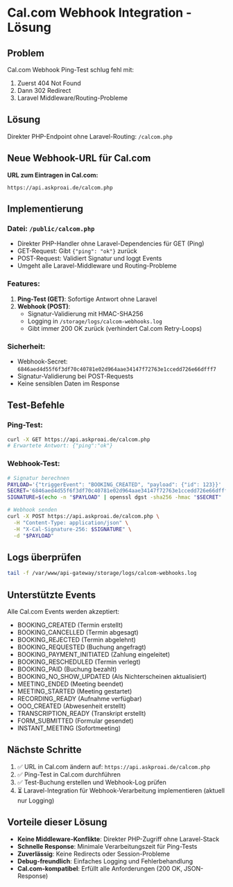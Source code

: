 # Cal.com Webhook Integration - Lösung

## Problem
Cal.com Webhook Ping-Test schlug fehl mit:
1. Zuerst 404 Not Found
2. Dann 302 Redirect
3. Laravel Middleware/Routing-Probleme

## Lösung
Direkter PHP-Endpoint ohne Laravel-Routing: `/calcom.php`

## Neue Webhook-URL für Cal.com

**URL zum Eintragen in Cal.com:**
```
https://api.askproai.de/calcom.php
```

## Implementierung

### Datei: `/public/calcom.php`
- Direkter PHP-Handler ohne Laravel-Dependencies für GET (Ping)
- GET-Request: Gibt `{"ping": "ok"}` zurück
- POST-Request: Validiert Signatur und loggt Events
- Umgeht alle Laravel-Middleware und Routing-Probleme

### Features:
1. **Ping-Test (GET)**: Sofortige Antwort ohne Laravel
2. **Webhook (POST)**:
   - Signatur-Validierung mit HMAC-SHA256
   - Logging in `/storage/logs/calcom-webhooks.log`
   - Gibt immer 200 OK zurück (verhindert Cal.com Retry-Loops)

### Sicherheit:
- Webhook-Secret: `6846aed4d55f6f3df70c40781e02d964aae34147f72763e1ccedd726e66dfff7`
- Signatur-Validierung bei POST-Requests
- Keine sensiblen Daten im Response

## Test-Befehle

### Ping-Test:
```bash
curl -X GET https://api.askproai.de/calcom.php
# Erwartete Antwort: {"ping":"ok"}
```

### Webhook-Test:
```bash
# Signatur berechnen
PAYLOAD='{"triggerEvent": "BOOKING_CREATED", "payload": {"id": 123}}'
SECRET='6846aed4d55f6f3df70c40781e02d964aae34147f72763e1ccedd726e66dfff7'
SIGNATURE=$(echo -n "$PAYLOAD" | openssl dgst -sha256 -hmac "$SECRET" | cut -d' ' -f2)

# Webhook senden
curl -X POST https://api.askproai.de/calcom.php \
  -H "Content-Type: application/json" \
  -H "X-Cal-Signature-256: $SIGNATURE" \
  -d "$PAYLOAD"
```

## Logs überprüfen

```bash
tail -f /var/www/api-gateway/storage/logs/calcom-webhooks.log
```

## Unterstützte Events

Alle Cal.com Events werden akzeptiert:
- BOOKING_CREATED (Termin erstellt)
- BOOKING_CANCELLED (Termin abgesagt)
- BOOKING_REJECTED (Termin abgelehnt)
- BOOKING_REQUESTED (Buchung angefragt)
- BOOKING_PAYMENT_INITIATED (Zahlung eingeleitet)
- BOOKING_RESCHEDULED (Termin verlegt)
- BOOKING_PAID (Buchung bezahlt)
- BOOKING_NO_SHOW_UPDATED (Als Nichterscheinen aktualisiert)
- MEETING_ENDED (Meeting beendet)
- MEETING_STARTED (Meeting gestartet)
- RECORDING_READY (Aufnahme verfügbar)
- OOO_CREATED (Abwesenheit erstellt)
- TRANSCRIPTION_READY (Transkript erstellt)
- FORM_SUBMITTED (Formular gesendet)
- INSTANT_MEETING (Sofortmeeting)

## Nächste Schritte

1. ✅ URL in Cal.com ändern auf: `https://api.askproai.de/calcom.php`
2. ✅ Ping-Test in Cal.com durchführen
3. ✅ Test-Buchung erstellen und Webhook-Log prüfen
4. ⏳ Laravel-Integration für Webhook-Verarbeitung implementieren (aktuell nur Logging)

## Vorteile dieser Lösung

- **Keine Middleware-Konflikte**: Direkter PHP-Zugriff ohne Laravel-Stack
- **Schnelle Response**: Minimale Verarbeitungszeit für Ping-Tests
- **Zuverlässig**: Keine Redirects oder Session-Probleme
- **Debug-freundlich**: Einfaches Logging und Fehlerbehandlung
- **Cal.com-kompatibel**: Erfüllt alle Anforderungen (200 OK, JSON-Response)